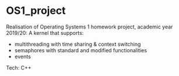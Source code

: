 # OS1_project

Realisation of Operating Systems 1 homework project, academic year 2019/20:
A kernel that supports:
- multithreading with time sharing & context switching
- semaphores with standard and modified functionalities
- events

Tech: C++
